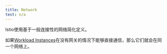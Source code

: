 ```yaml
---
title: Network
test: n/a
---
```


Istio使用基于一般连接性的网络简化定义。

如果[Workload Instances](/zh/docs/reference/glossary/#workload-instance)在没有网关的情况下能够直接通信，那么它们就会在同一个网络上。
